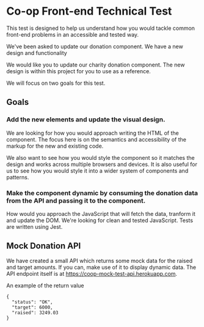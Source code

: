# Co-op Front-end Technical Test

This test is designed to help us understand how you would tackle common front-end problems in an accessible and tested way.

We've been asked to update our donation component. We have a new design and functionality

We would like you to update our charity donation component. The new design is within this project for you to use as a reference.

We will focus on two goals for this test.

## Goals

### Add the new elements and update the visual design.

We are looking for how you would approach writing the HTML of the component. The focus here is on the semantics and accessibility of the markup for the new and existing code.

We also want to see how you would style the component so it matches the design and works across multiple browsers and devices. It is also useful for us to see how you would style it into a wider system of components and patterns.

### Make the component dynamic by consuming the donation data from the API and passing it to the component.

How would you approach the JavaScript that will fetch the data, tranform it and update the DOM. We're looking for clean and tested JavaScript. Tests are written using Jest.

## Mock Donation API

We have created a small API which returns some mock data for the raised and target amounts. If you can, make use of it to display dynamic data. The API endpoint itself is at https://coop-mock-test-api.herokuapp.com.

An example of the return value

```
{
  "status": "OK",
  "target": 6000,
  "raised": 3249.03
}
```
